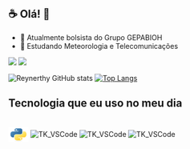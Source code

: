 ## ☕ Olá! 👋

- 🔭 Atualmente bolsista do Grupo GEPABIOH
- 🌱 Estudando Meteorologia e Telecomunicações
 
<div> 
  <a href="https://www.instagram.com/reynerthy" target="_blank"><img src="https://img.shields.io/badge/-Instagram-%23E4405F?style=for-the-badge&logo=instagram&logoColor=white" target="_blank"></a>
 	<a href = "mailto:reynerthy@gmail.com"><img src="https://img.shields.io/badge/-Gmail-%23333?style=for-the-badge&logo=gmail&logoColor=white" target="_blank"></a> 
</div>

![Reynerthy GitHub stats](https://github-readme-stats.vercel.app/api?username=Reynerthy&show_icons=true&theme=dracula)
[![Top Langs](https://github-readme-stats.vercel.app/api/top-langs/?username=Reynerthy)](https://github.com/anuraghazra/github-readme-stats)

## Tecnologia que eu uso no meu dia

<div style="display: inline_block"><br/>
     <img align="center" alt="T_-Python" height="30" width="40" src="https://raw.githubusercontent.com/devicons/devicon/master/icons/python/python-original.svg">
    <img align="center" alt="TK_VSCode" src="https://img.shields.io/badge/Visual_Studio_Code-0078D4?style=for-the-badge&logo=visual%20studio%20code&logoColor=white"/>
    <img align="center" alt="TK_VSCode" src="https://img.shields.io/badge/Overleaf-47A141?style=for-the-badge&logo=Overleaf&logoColor=white"/>
    <img align="center" alt="TK_VSCode" src="https://img.shields.io/badge/Duolingo-58CC02?style=for-the-badge&logo=Duolingo&logoColor=white"/>
</div>

